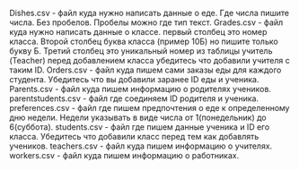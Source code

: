 Dishes.csv - файл куда нужно написать данные о еде. Где числа пишите числа. Без пробелов. Пробелы можно где тип текст.
Grades.csv - файл куда нужно написать данные о классе. первый столбец это номер класса. Второй столбец буква класса (пример 10Б) но пишите только букву Б. Третий столбец это уникальный номер из таблицы учитель (Teacher) перед добавлением класса убедитесь что добавили учителя с таким ID.
Orders.csv - файл куда пишем сами заказы еды для каждого студента. Убедитесь что вы добавили заранее ID еды и ученика.
Parents.csv - файл куда пишем информацию о родителях учеников.
parentstudents.csv - файл где соединяем ID родителя и ученика.
preferences.csv - файл где пишем предпочтения о еде к определенному дню недели. Недели указывать в виде числа от 1(понедельник) до 6(суббота).
students.csv - файл где пишем данные ученика и ID его класса. Убедитесь что добавили класс перед тем как добавлять учеников.
teachers.csv - файл куда пишем информацию о учителях.
workers.csv - файл куда пишем информацию о работниках.
